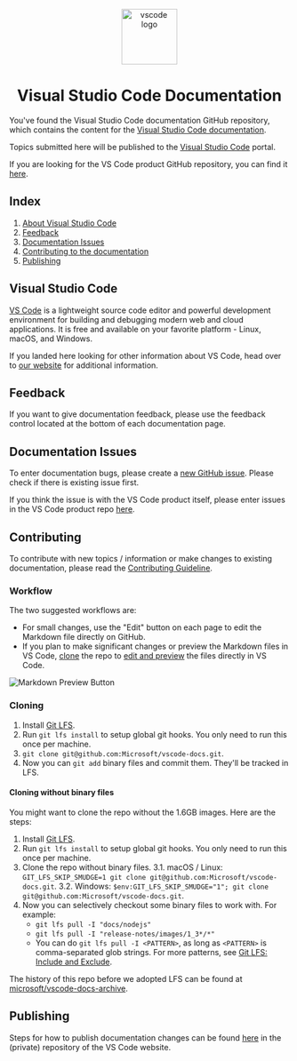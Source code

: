 <p align="center">
  <img alt="vscode logo" src="https://upload.wikimedia.org/wikipedia/commons/thumb/2/2d/Visual_Studio_Code_1.18_icon.svg/1200px-Visual_Studio_Code_1.18_icon.svg.png" width="100px" />
  <h1 align="center">Visual Studio Code Documentation</h1>
</p>

You've found the Visual Studio Code documentation GitHub repository, which contains the content for the [Visual Studio Code documentation](https://code.visualstudio.com/docs).

Topics submitted here will be published to the [Visual Studio Code](https://code.visualstudio.com) portal.

If you are looking for the VS Code product GitHub repository, you can find it [here](https://github.com/Microsoft/vscode).

## Index

1. [About Visual Studio Code](#visual-studio-code)
2. [Feedback](#feedback)
3. [Documentation Issues](#documentation-issues)
4. [Contributing to the documentation](#contributing)
5. [Publishing](#publishing)

## Visual Studio Code

[VS Code](https://code.visualstudio.com/) is a lightweight source code editor and powerful development environment for building and debugging modern web and cloud applications. It is free and available on your favorite platform - Linux, macOS, and Windows.

If you landed here looking for other information about VS Code, head over to [our website](https://code.visualstudio.com) for additional information.

## Feedback

If you want to give documentation feedback, please use the feedback control located at the bottom of each documentation page.

## Documentation Issues

To enter documentation bugs, please create a [new GitHub issue](https://github.com/Microsoft/vscode-docs/issues). Please check if there is existing issue first.

If you think the issue is with the VS Code product itself, please enter issues in the VS Code product repo [here](https://github.com/Microsoft/vscode/issues).

## Contributing

To contribute with new topics / information or make changes to existing documentation, please read the [Contributing Guideline](./CONTRIBUTING.md#contributing).

### Workflow

The two suggested workflows are:

- For small changes, use the "Edit" button on each page to edit the Markdown file directly on GitHub.
- If you plan to make significant changes or preview the Markdown files in VS Code, [clone](#cloning) the repo to [edit and preview](https://code.visualstudio.com/docs/languages/markdown) the files directly in VS Code.

![Markdown Preview Button](images/MDPreviewButton.png)

### Cloning

1. Install [Git LFS](https://git-lfs.github.com/).
2. Run `git lfs install` to setup global git hooks. You only need to run this once per machine.
3. `git clone git@github.com:Microsoft/vscode-docs.git`.
4. Now you can `git add` binary files and commit them. They'll be tracked in LFS.

#### Cloning without binary files

You might want to clone the repo without the 1.6GB images. Here are the steps:

1. Install [Git LFS](https://git-lfs.github.com/).
2. Run `git lfs install` to setup global git hooks. You only need to run this once per machine.
3. Clone the repo without binary files.
3.1. macOS / Linux: `GIT_LFS_SKIP_SMUDGE=1 git clone git@github.com:Microsoft/vscode-docs.git`.
3.2. Windows: `$env:GIT_LFS_SKIP_SMUDGE="1"; git clone git@github.com:Microsoft/vscode-docs.git`.
4. Now you can selectively checkout some binary files to work with. For example:
    - `git lfs pull -I "docs/nodejs"`
    - `git lfs pull -I "release-notes/images/1_3*/*"`
    - You can do `git lfs pull -I <PATTERN>`, as long as `<PATTERN>` is comma-separated glob strings. For more patterns, see [Git LFS: Include and Exclude](https://github.com/git-lfs/git-lfs/blob/master/docs/man/git-lfs-fetch.1.ronn#include-and-exclude).

The history of this repo before we adopted LFS can be found at [microsoft/vscode-docs-archive](https://github.com/Microsoft/vscode-docs-archive).

## Publishing

Steps for how to publish documentation changes can be found [here](https://github.com/Microsoft/vscode-website#publishing-a-documentation-change) in the (private) repository of the VS Code website.
